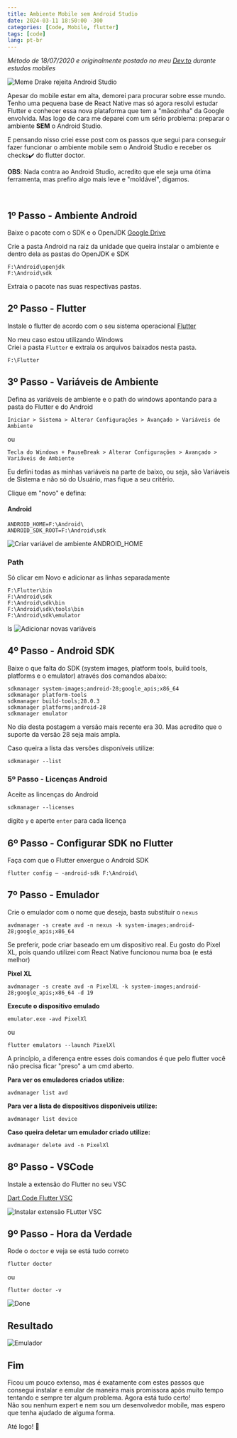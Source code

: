 ```yaml
---
title: Ambiente Mobile sem Android Studio
date: 2024-03-11 18:50:00 -300
categories: [Code, Mobile, flutter]
tags: [code]
lang: pt-br
---
```


*Método de 18/07/2020 e originalmente postado no meu [Dev.to](https://dev.to/pedrohti/flutter-sem-android-studio-54nl) durante estudos mobiles*

![](/assets/img/drake_androidstudio.png "Meme Drake rejeita Android Studio")

Apesar do mobile estar em alta, demorei para procurar sobre esse mundo. Tenho uma pequena base de React Native mas só agora resolvi estudar Flutter e conhecer essa nova plataforma que tem a "mãozinha" da Google envolvida.
Mas logo de cara me deparei com um sério problema: preparar o ambiente **SEM** o Android Studio.

E pensando nisso criei esse post com os passos que segui para conseguir fazer funcionar o ambiente mobile sem o Android Studio e receber os checks✔️ do flutter doctor.

**OBS**: Nada contra ao Android Studio, acredito que ele seja uma ótima ferramenta, mas prefiro algo mais leve e "moldável", digamos.

&nbsp;

## 1º Passo - Ambiente Android

Baixe o pacote com o SDK e o OpenJDK [Google Drive](https://drive.google.com/file/d/1Ew_TVBn1IX_yGgszbx3j2hjGVQjg6oDs/view)

Crie a pasta Android na raiz da unidade que queira instalar o ambiente e dentro dela as pastas do OpenJDK e SDK

```
F:\Android\openjdk
F:\Android\sdk 
```

Extraia o pacote nas suas respectivas pastas.

## 2º Passo - Flutter<a name="p2"></a>

Instale o flutter de acordo com o seu sistema operacional [Flutter](https://flutter.dev/docs/get-started/install)

No meu caso estou utilizando Windows<br>
Criei a pasta ``Flutter`` e extraia os arquivos baixados nesta pasta.

```
F:\Flutter
```

## 3º Passo - Variáveis de Ambiente<a name="p3"></a>

Defina as variáveis de ambiente e o path do windows apontando para a pasta do Flutter e do Android

```
Iniciar > Sistema > Alterar Configurações > Avançado > Variáveis de Ambiente
```
ou
```
Tecla do Windows + PauseBreak > Alterar Configurações > Avançado > Variáveis de Ambiente
```

Eu defini todas as minhas variáveis na parte de baixo, ou seja, são Variáveis de Sistema e não só do Usuário, mas fique a seu critério.

Clique em "novo" e defina:

#### Android<a name="p31"></a>

```
ANDROID_HOME=F:\Android\
ANDROID_SDK_ROOT=F:\Android\sdk
```

![](/assets/img/variaveis_ambiente1.png "Criar variável de ambiente ANDROID_HOME")

### Path<a name="p32"></a>

Só clicar em Novo e adicionar as linhas separadamente

```
F:\Flutter\bin
F:\Android\sdk
F:\Android\sdk\bin
F:\Android\sdk\tools\bin
F:\Android\sdk\emulator
```
ls
![](/assets/img/variaveis_ambiente2.png "Adicionar novas variáveis")

## 4º Passo - Android SDK<a name="p4"></a>

Baixe o que falta do SDK (system images, platform tools, build tools, platforms e o emulator) através dos comandos abaixo:

```
sdkmanager system-images;android-28;google_apis;x86_64
sdkmanager platform-tools
sdkmanager build-tools;28.0.3
sdkmanager platforms;android-28
sdkmanager emulator
```

No dia desta postagem a versão mais recente era 30. Mas acredito que o suporte da versão 28 seja mais ampla.

Caso queira a lista das versões disponíveis utilize:
```
sdkmanager --list
```

### 5º Passo - Licenças Android<a name="p5"></a>

Aceite as lincenças do Android

```
sdkmanager --licenses
```

digite ``y`` e aperte ``enter`` para cada licença

## 6º Passo - Configurar SDK no Flutter<a name="p6"></a>

Faça com que o Flutter enxergue o Android SDK

```
flutter config — -android-sdk F:\Android\
```

## 7º Passo - Emulador<a name="p7"></a>

Crie o emulador com o nome que deseja, basta substituir o ``nexus``

```
avdmanager -s create avd -n nexus -k system-images;android-28;google_apis;x86_64
```

Se preferir, pode criar baseado em um dispositivo real. Eu gosto do Pixel XL, pois quando utilizei com React Native funcionou numa boa (e está melhor)

**Pixel XL**

```
avdmanager -s create avd -n PixelXL -k system-images;android-28;google_apis;x86_64 -d 19
```

**Execute o dispositivo emulado**

```
emulator.exe -avd PixelXl
```

ou

```
flutter emulators --launch PixelXl
```

A princípio, a diferença entre esses dois comandos é que pelo flutter você não precisa ficar "preso" a um cmd aberto.

**Para ver os emuladores criados utilize:**

```
avdmanager list avd
```

**Para ver a lista de dispositivos disponiveis utilize:**

```
avdmanager list device
```

**Caso queira deletar um emulador criado utilize:**
```
avdmanager delete avd -n PixelXl
```


## 8º Passo - VSCode<a name="p8"></a>

Instale a extensão do Flutter no seu VSC

[Dart Code Flutter VSC](https://marketplace.visualstudio.com/items?itemName=Dart-Code.flutter)

![](/assets/img/vsc_flutter.png "Instalar extensão FLutter VSC")

## 9º Passo - Hora da Verdade<a name="p9"></a>

Rode o ``doctor`` e veja se está tudo correto

```
flutter doctor
```

ou

```
flutter doctor -v
```

![Done](/assets/img/flutter_doctor.png "Resultado Doctor")



## Resultado<a name="resultado"></a>

![](/assets/img/resultado.png "Emulador")


## Fim<a name="fim"></a>

Ficou um pouco extenso, mas é exatamente com estes passos que consegui instalar e emular de maneira mais promissora após muito tempo tentando e sempre ter algum problema. Agora está tudo certo!<br> Não sou nenhum expert e nem sou um desenvolvedor mobile, mas espero que tenha ajudado de alguma forma.

Até logo! 👋